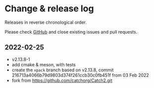 # Change & release log

Releases in reverse chronological order.

Please check
[GitHub](https://github.com/xpack-3rd-party/catch2-xpack/issues/)
and close existing issues and pull requests.

## 2022-02-25

- v2.13.8-1
- add cmake & meson, with tests
- create the `xpack` branch based on v2.13.8, commit
216713a4066b79d9803d374f261ccb30c0fb451f from 03 Feb 2022
- fork from <https://github.com/catchorg/Catch2.git>
